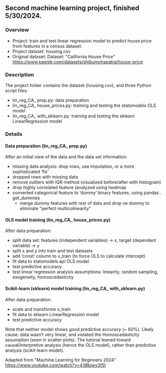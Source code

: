 ## Second machine learning project, finished 5/30/2024.
### Overview
- Project: train and test linear regression model to predict house price from features in a census dataset.
- Project dataset: housing.csv
- Original dataset: Dataset: "California House Price" https://www.kaggle.com/datasets/shibumohapatra/house-price
### Description
The project folder contains the dataset (housing.csv), and three Python script files:
- lin_reg_CA_ prep.py: data preparation 
- lin_reg_CA_ house_prices.py: training and testing the statsmodels OLS model
- lin_reg_CA_ with_sklearn.py: training and testing the sklearn LinearRegression model
### Details
#### Data preparation (lin_reg_CA_ prep.py)
After an initial view of the data and the data set information:
- missing data analysis: drop rows, use Imputation, or a more sophisticated ‘fix’
- dropped rows with missing data
- remove outliers with IQR method (visualized before/after with histogram)
- drop highly correlated feature (analyzed using heatmap
- converted categorical feature to ‘dummy’ binary features, using pandas . get_dummies
	-  merge dummy features with rest of data and drop ne dummy to eliminate "perfect multicolinearity"
#### OLS model training (lin_reg_CA_ house_prices.py)
After data preparation:
- split data set: features (independent variables) -> x, target (dependent variable) -> y
- split x and y into train and test datasets
- add ‘const’ column to x_train (to force OLS to calculate intercept)
- fit data to statsmodels.api OLS model
- test predictive accuracy
- test linear regression analysis assumptions: linearity, random sampling, exogeneity, homoscedasticity
#### Scikit-learn (sklearn) model training (lin_reg_CA_ with_sklearn.py)
After data preparation:
- scale and transforme x_train
- fit data to sklearn LinearRegression model
- test predictive accuracy

Note that neither model shows good predictive accuracy (~ 60%). Likely cause: data wasn’t very linear, and violated the Homoscedasticity assumption (seen in scatter plots). The tutorial leaned toward causal/interpretive analysis (hence the OLS model), rather than predictive analysis (scikit-learn model).

Adapted from "Machine Learning for Beginners 2024" https://www.youtube.com/watch?v=43Bbjwy2f5I




